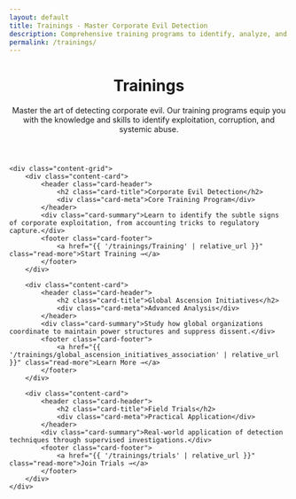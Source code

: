 ```yaml
---
layout: default
title: Trainings - Master Corporate Evil Detection
description: Comprehensive training programs to identify, analyze, and expose corporate exploitation and capitalist corruption
permalink: /trainings/
---
```


<link rel="stylesheet" href="{{ '/assets/css/index-pages.css' | relative_url }}">

<div class="index-page">
    <header class="page-header">
        <h1>Trainings</h1>
        <p class="page-description">Master the art of detecting corporate evil. Our training programs equip you with the knowledge and skills to identify exploitation, corruption, and systemic abuse.</p>
    </header>

    <div class="content-grid">
        <div class="content-card">
            <header class="card-header">
                <h2 class="card-title">Corporate Evil Detection</h2>
                <div class="card-meta">Core Training Program</div>
            </header>
            <div class="card-summary">Learn to identify the subtle signs of corporate exploitation, from accounting tricks to regulatory capture.</div>
            <footer class="card-footer">
                <a href="{{ '/trainings/Training' | relative_url }}" class="read-more">Start Training →</a>
            </footer>
        </div>

        <div class="content-card">
            <header class="card-header">
                <h2 class="card-title">Global Ascension Initiatives</h2>
                <div class="card-meta">Advanced Analysis</div>
            </header>
            <div class="card-summary">Study how global organizations coordinate to maintain power structures and suppress dissent.</div>
            <footer class="card-footer">
                <a href="{{ '/trainings/global_ascension_initiatives_association' | relative_url }}" class="read-more">Learn More →</a>
            </footer>
        </div>

        <div class="content-card">
            <header class="card-header">
                <h2 class="card-title">Field Trials</h2>
                <div class="card-meta">Practical Application</div>
            </header>
            <div class="card-summary">Real-world application of detection techniques through supervised investigations.</div>
            <footer class="card-footer">
                <a href="{{ '/trainings/trials' | relative_url }}" class="read-more">Join Trials →</a>
            </footer>
        </div>
    </div>
</div>
